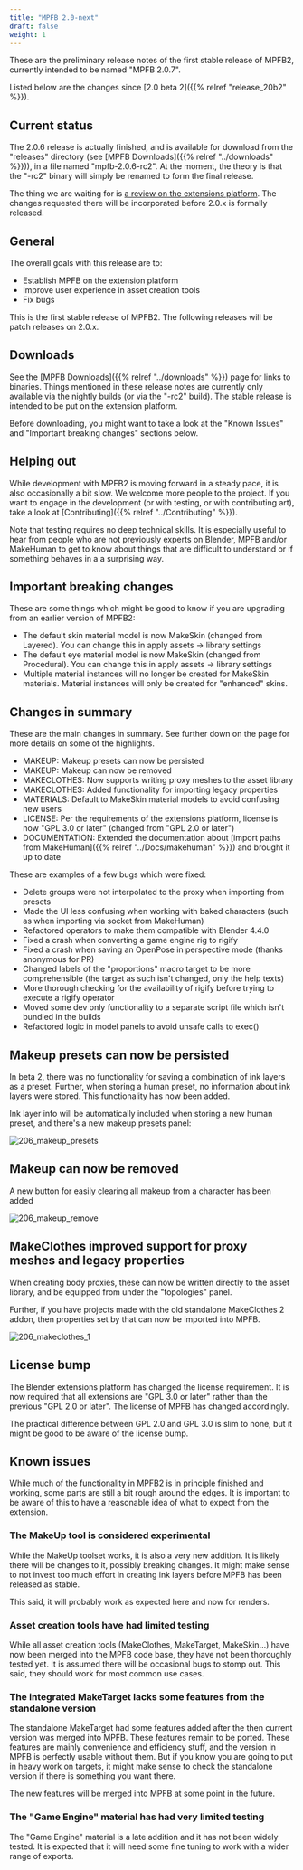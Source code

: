 ```yaml
---
title: "MPFB 2.0-next"
draft: false
weight: 1
---
```


These are the preliminary release notes of the first stable release of MPFB2, currently intended to be named "MPFB 2.0.7". 

Listed below are the changes since [2.0 beta 2]({{% relref "release_20b2" %}}).

## Current status

The 2.0.6 release is actually finished, and is available for download from the "releases" directory (see [MPFB Downloads]({{% relref "../downloads" %}})), in a file named
"mpfb-2.0.6-rc2". At the moment, the theory is that the "-rc2" binary will simply be renamed to form the final release.

The thing we are waiting for is [a review on the extensions platform](https://extensions.blender.org/approval-queue/mpfb/). The changes requested there
will be incorporated before 2.0.x is formally released. 

## General

The overall goals with this release are to:

- Establish MPFB on the extension platform
- Improve user experience in asset creation tools
- Fix bugs

This is the first stable release of MPFB2. The following releases will be patch releases on 2.0.x.

## Downloads

See the [MPFB Downloads]({{% relref "../downloads" %}}) page for links to binaries. Things mentioned in these release notes are currently
only available via the nightly builds (or via the "-rc2" build). The stable release is intended to be put on the extension platform.

Before downloading, you might want to take a look at the "Known Issues" and "Important breaking changes" sections below.

## Helping out

While development with MPFB2 is moving forward in a steady pace, it is also occasionally a bit slow. We welcome more people to the 
project. If you want to engage in the development (or with testing, or with contributing art), take a look at
[Contributing]({{% relref "../Contributing" %}}).

Note that testing requires no deep technical skills. It is especially useful to hear from people who are not previously experts on
Blender, MPFB and/or MakeHuman to get to know about things that are difficult to understand or if something behaves in a a surprising way.

## Important breaking changes

These are some things which might be good to know if you are upgrading from an earlier version of MPFB2:

* The default skin material model is now MakeSkin (changed from Layered). You can change this in apply assets -> library settings
* The default eye material model is now MakeSkin (changed from Procedural). You can change this in apply assets -> library settings
* Multiple material instances will no longer be created for MakeSkin materials. Material instances will only be created for "enhanced" skins.

## Changes in summary

These are the main changes in summary. See further down on the page for more details on some of the highlights. 

- MAKEUP: Makeup presets can now be persisted
- MAKEUP: Makeup can now be removed
- MAKECLOTHES: Now supports writing proxy meshes to the asset library
- MAKECLOTHES: Added functionality for importing legacy properties
- MATERIALS: Default to MakeSkin material models to avoid confusing new users
- LICENSE: Per the requirements of the extensions platform, license is now "GPL 3.0 or later" (changed from "GPL 2.0 or later")
- DOCUMENTATION: Extended the documentation about [import paths from MakeHuman]({{% relref "../Docs/makehuman" %}}) and brought it up to date

These are examples of a few bugs which were fixed:

- Delete groups were not interpolated to the proxy when importing from presets
- Made the UI less confusing when working with baked characters (such as when importing via socket from MakeHuman)
- Refactored operators to make them compatible with Blender 4.4.0
- Fixed a crash when converting a game engine rig to rigify
- Fixed a crash when saving an OpenPose in perspective mode (thanks anonymous for PR)
- Changed labels of the "proportions" macro target to be more comprehensible (the target as such isn't changed, only the help texts)
- More thorough checking for the availability of rigify before trying to execute a rigify operator
- Moved some dev only functionality to a separate script file which isn't bundled in the builds
- Refactored logic in model panels to avoid unsafe calls to exec()

## Makeup presets can now be persisted

In beta 2, there was no functionality for saving a combination of ink layers as a preset. Further, when storing a human preset, 
no information about ink layers were stored. This functionality has now been added. 

Ink layer info will be automatically included when storing a new human preset, and there's a new makeup presets panel:

![206_makeup_presets](206_makeup_presets.png)

## Makeup can now be removed

A new button for easily clearing all makeup from a character has been added

![206_makeup_remove](206_makeup_remove.png)

## MakeClothes improved support for proxy meshes and legacy properties

When creating body proxies, these can now be written directly to the asset library, and be equipped from under the "topologies" panel.

Further, if you have projects made with the old standalone MakeClothes 2 addon, then properties set by that can now be imported into MPFB.

![206_makeclothes_1](206_makeclothes_1.png)

## License bump

The Blender extensions platform has changed the license requirement. It is now required that all extensions are "GPL 3.0 or later" rather 
than the previous "GPL 2.0 or later". The license of MPFB has changed accordingly. 

The practical difference between GPL 2.0 and GPL 3.0 is slim to none, but it might be good to be aware of the license bump.

## Known issues

While much of the functionality in MPFB2 is in principle finished and working, some parts are still a bit rough around the edges. It is important to be aware of this to have a reasonable idea of what to expect from the extension.

### The MakeUp tool is considered experimental

While the MakeUp toolset works, it is also a very new addition. It is likely there will be changes to it, possibly breaking changes. It might make sense to
not invest too much effort in creating ink layers before MPFB has been released as stable.

This said, it will probably work as expected here and now for renders.

### Asset creation tools have had limited testing

While all asset creation tools (MakeClothes, MakeTarget, MakeSkin...) have now been merged into the MPFB code base, they have not been thoroughly 
tested yet. It is assumed there will be occasional bugs to stomp out. This said, they should work for most common use cases.

### The integrated MakeTarget lacks some features from the standalone version

The standalone MakeTarget had some features added after the then current version was merged into MPFB. These features remain to be ported.
These features are mainly convenience and efficiency stuff, and the version in MPFB is perfectly usable without them. But if you know you
are going to put in heavy work on targets, it might make sense to check the standalone version if there is something you want there.

The new features will be merged into MPFB at some point in the future.

### The "Game Engine" material has had very limited testing

The "Game Engine" material is a late addition and it has not been widely tested. It is expected that it will need some fine tuning to work 
with a wider range of exports.